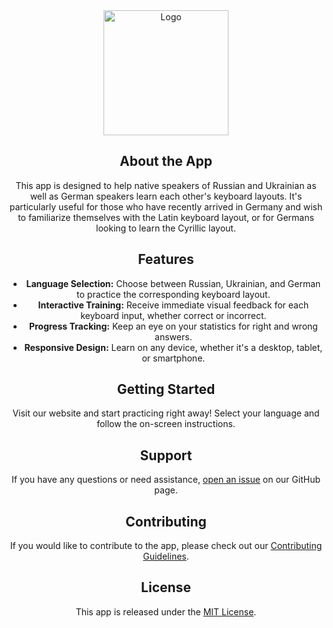 
<div align="center">
<a href="https://github.com/NicoFilips/TypeBridge/">
  <img src="https://user-images.githubusercontent.com/35654361/293506140-10e8bbce-118b-4096-9a98-35ea8af3a940.png" alt="Logo" width="200" height="200">
</a>



## About the App

This app is designed to help native speakers of Russian and Ukrainian as well as German speakers learn each other's keyboard layouts. It's particularly useful for those who have recently arrived in Germany and wish to familiarize themselves with the Latin keyboard layout, or for Germans looking to learn the Cyrillic layout.

## Features

- **Language Selection:** Choose between Russian, Ukrainian, and German to practice the corresponding keyboard layout.
- **Interactive Training:** Receive immediate visual feedback for each keyboard input, whether correct or incorrect.
- **Progress Tracking:** Keep an eye on your statistics for right and wrong answers.
- **Responsive Design:** Learn on any device, whether it's a desktop, tablet, or smartphone.

## Getting Started

Visit our website and start practicing right away! Select your language and follow the on-screen instructions.

## Support

If you have any questions or need assistance, [open an issue](link-to-issues) on our GitHub page.

## Contributing

If you would like to contribute to the app, please check out our [Contributing Guidelines](link-to-CONTRIBUTING.md).

## License

This app is released under the [MIT License](link-to-LICENSE).
